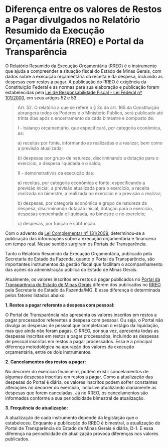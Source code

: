 # Diferença entre os valores de Restos a Pagar divulgados no Relatório Resumido da Execução Orçamentária (RREO) e Portal da Transparência

O Relatório Resumido da Execução Orçamentária (RREO) é o instrumento que ajuda a compreender a situação fiscal do Estado de Minas Gerais, com dados sobre a execução orçamentária da receita e da despesa, incluindo as despesas com restos a pagar. A publicação do RREO é exigência da Constituição Federal e as normas para sua elaboração e publicação foram estabelecidas pela [Lei de Responsabilidade Fiscal - Lei Federal nº 101/2000](http://www.planalto.gov.br/ccivil_03/leis/lcp/lcp101.htm), em seus artigos 52 e 53.

> Art. 52. O relatório a que se refere o § 3o do art. 165 da Constituição abrangerá todos os Poderes e o Ministério Público, será publicado até trinta dias após o encerramento de cada bimestre e composto de:
> 
> I - balanço orçamentário, que especificará, por categoria econômica, as:
>
> a) receitas por fonte, informando as realizadas e a realizar, bem como a previsão atualizada;
> 
> b) despesas por grupo de natureza, discriminando a dotação para o exercício, a despesa liquidada e o saldo;
> 
> II - demonstrativos da execução das:
> 
> a) receitas, por categoria econômica e fonte, especificando a previsão inicial, a previsão atualizada para o exercício, a receita realizada no bimestre, a realizada no exercício e a previsão a realizar;
> 
> b) despesas, por categoria econômica e grupo de natureza da despesa, discriminando dotação inicial, dotação para o exercício, despesas empenhada e liquidada, no bimestre e no exercício;
>
> c) despesas, por função e subfunção.

Com o advento da [Lei Complementar nº 131/2009](http://www.planalto.gov.br/ccivil_03/leis/lcp/lcp131.htm), determinou-se a publicação das informações sobre a execução orçamentária e financeira em tempo real. Nesse sentido surgiram os Portais de Transparência.

Tanto o Relatório Resumido da Execução Orçamentária, publicado pela Secretaria de Estado da Fazenda, quanto o Portal da Transparência, são importantes instrumentos da gestão fiscal que facilitam o acompanhamento das ações da administração pública do Estado de Minas Gerais.

Atualmente, os valores inscritos em restos a pagar publicados no [Portal da Transparência do Estado de Minas Gerais](http://www.transparencia.mg.gov.br/despesa-estado/restos-a-pagar) diferem dos publicados no [RREO](http://www.fazenda.mg.gov.br/governo/contadoria_geral/lei_responsabilidade_fiscal/rreo/) pela Secretaria de Estado da Fazenda/MG. E essa diferença é determinada pelos fatores listados abaixo:

__1. Restos a pagar referente a despesa com pessoal:__

  O Portal de Transparência não apresenta os valores inscritos em restos a pagar processados referentes a despesa com pessoal. Ou seja, o Portal não divulga as despesas de pessoal que completaram o estágio da liquidação, mas que ainda não foram pagas. O RREO, por sua vez, apresenta todas as despesas inscritas em restos a pagar processados, incluindo as despesas de pessoal inscritas em restos a pagar processados. Essa é a principal diferença metodológica na apuração dos valores da execução orçamentária, entre os dois instrumentos.

__2. Cancelamentos dos restos a pagar:__

  No decorrer do exercício financeiro, podem existir cancelamentos de algumas despesas inscritas em restos a pagar. Como a atualização das despesas do Portal é diária, os valores inscritos podem sofrer constantes alterações no decorrer do exercício, inclusive atualizando diariamente as despesas que forem canceladas. Já no RREO, os cancelamentos são informados conforme a sua periodicidade bimestral de atualização.

__3. Frequência de atualização:__

  A atualização de cada instrumento depende da legislação que o estabeleceu. Enquanto a publicação do RREO é bimestral, a atualização do Portal de Transparência do Estado de Minas Gerais é diária, D-1. E essa diferença na periodicidade de atualização provoca diferenças nos valores publicados.
